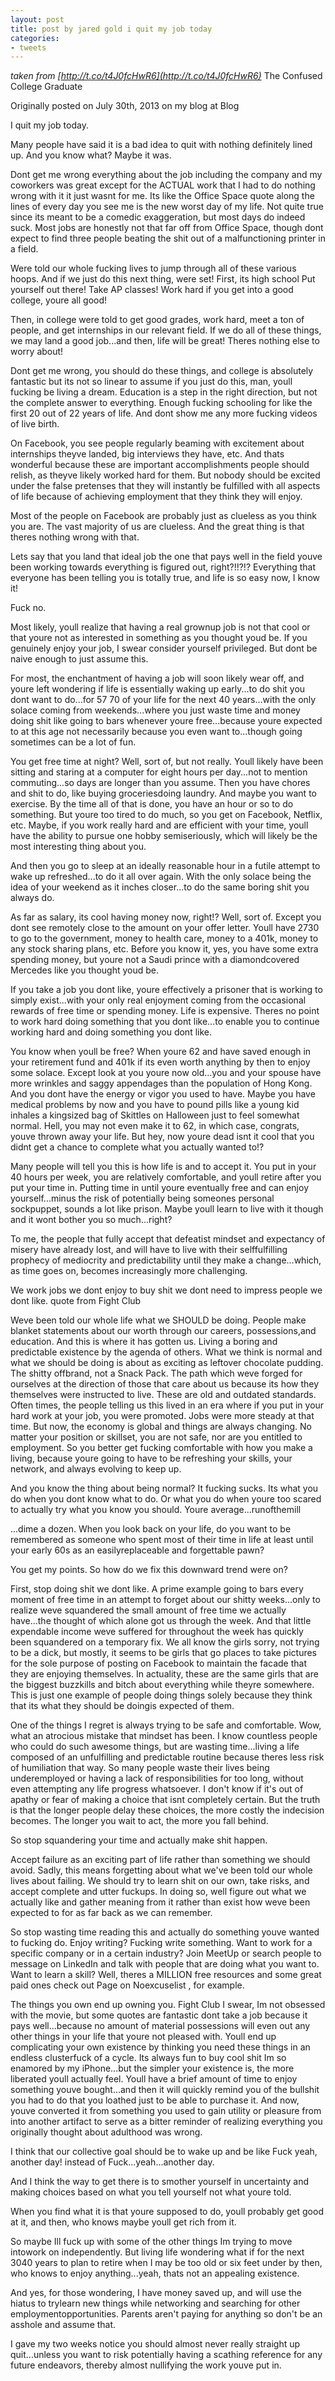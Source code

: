 ```yaml
---
layout: post
title: post by jared gold i quit my job today
categories:
- tweets
---
```

*taken from [http://t.co/t4J0fcHwR6](http://t.co/t4J0fcHwR6)*
The Confused College Graduate

Originally posted on July 30th, 2013 on my blog at Blog

I quit my job today.

Many people have said it is a bad idea to quit with nothing definitely lined up. And you know what? Maybe it was.

Dont get me wrong  everything about the job including the company and my coworkers was great  except for the ACTUAL work that I had to do  nothing wrong with it  it just wasnt for me. Its like the Office Space quote along the lines of every day you see me is the new worst day of my life. Not quite true since its meant to be a comedic exaggeration, but most days do indeed suck. Most jobs are honestly not that far off from Office Space, though dont expect to find three people beating the shit out of a malfunctioning printer in a field.

Were told our whole fucking lives to jump through all of these various hoops. And if we just do this next thing, were set! First, its high school  Put yourself out there! Take AP classes! Work hard if you get into a good college, youre all good!

Then, in college  were told to get good grades, work hard, meet a ton of people, and get internships in our relevant field. If we do all of these things, we may land a good job...and then, life will be great! Theres nothing else to worry about!

Dont get me wrong, you should do these things, and college is absolutely fantastic  but its not so linear to assume if you just do this, man, youll fucking be living a dream. Education is a step in the right direction, but not the complete answer to everything. Enough fucking schooling for like the first 20 out of 22 years of life. And dont show me any more fucking videos of live birth.

On Facebook, you see people regularly beaming with excitement about internships theyve landed, big interviews they have, etc. And thats wonderful  because these are important accomplishments people should relish, as theyve likely worked hard for them. But nobody should be excited under the false pretenses that they will instantly be fulfilled with all aspects of life because of achieving employment that they think they will enjoy.

Most of the people on Facebook are probably just as clueless as you think you are. The vast majority of us are clueless. And the great thing is that theres nothing wrong with that.

Lets say that you land that ideal job  the one that pays well in the field youve been working towards  everything is figured out, right?!!?!? Everything that everyone has been telling you is totally true, and life is so easy now, I know it!

Fuck no.

Most likely, youll realize that having a real  grownup job is not that cool or that youre not as interested in something as you thought youd be. If you genuinely enjoy your job, I swear  consider yourself privileged. But dont be naive enough to just assume this.

For most, the enchantment of having a job will soon likely wear off, and youre left wondering if life is essentially waking up early...to do shit you dont want to do...for 57 70 of your life for the next 40 years...with the only solace coming from weekends...where you just waste time and money doing shit like going to bars whenever youre free...because youre expected to at this age not necessarily because you even want to...though going sometimes can be a lot of fun.

You get free time at night? Well, sort of, but not really. Youll likely have been sitting and staring at a computer for eight hours per day...not to mention commuting...so days are longer than you assume. Then you have chores and shit to do, like buying groceriesdoing laundry. And maybe you want to exercise. By the time all of that is done, you have an hour or so to do something. But youre too tired to do much, so you get on Facebook, Netflix, etc. Maybe, if you work really hard and are efficient with your time, youll have the ability to pursue one hobby semiseriously, which will likely be the most interesting thing about you.

And then you go to sleep at an ideally reasonable hour in a futile attempt to wake up refreshed...to do it all over again. With the only solace being the idea of your weekend as it inches closer...to do the same boring shit you always do.

As far as salary, its cool having money now, right!? Well, sort of. Except you dont see remotely close to the amount on your offer letter. Youll have 2730 to go to the government, money to health care, money to a 401k, money to any stock sharing plans, etc. Before you know it, yes, you have some extra spending money, but youre not a Saudi prince with a diamondcovered Mercedes like you thought youd be.

If you take a job you dont like, youre effectively a prisoner that is working to simply exist...with your only real enjoyment coming from the occasional rewards of free time or spending money. Life is expensive. Theres no point to work hard doing something that you dont like...to enable you to continue working hard and doing something you dont like.

You know when youll be free? When youre 62 and have saved enough in your retirement fund and 401k if its even worth anything by then to enjoy some solace. Except look at you  youre now old...you and your spouse have more wrinkles and saggy appendages than the population of Hong Kong. And you dont have the energy or vigor you used to have. Maybe you have medical problems by now and you have to pound pills like a young kid inhales a kingsized bag of Skittles on Halloween just to feel somewhat normal. Hell, you may not even make it to 62, in which case, congrats, youve thrown away your life. But hey, now youre dead  isnt it cool that you didnt get a chance to complete what you actually wanted to!?

Many people will tell you this is how life is and to accept it. You put in your 40 hours per week, you are relatively comfortable, and youll retire after you put your time in. Putting time in until youre eventually free and can enjoy yourself...minus the risk of potentially being someones personal sockpuppet, sounds a lot like prison. Maybe youll learn to live with it though and it wont bother you so much...right?

To me, the people that fully accept that defeatist mindset and expectancy of misery have already lost, and will have to live with their selffulfilling prophecy of mediocrity and predictability until they make a change...which, as time goes on, becomes increasingly more challenging.

We work jobs we dont enjoy to buy shit we dont need to impress people we dont like. quote from Fight Club

Weve been told our whole life what we SHOULD be doing. People make blanket statements about our worth through our careers, possessions,and education. And this is where it has gotten us. Living a boring and predictable existence by the agenda of others. What we think is normal and what we should be doing is about as exciting as leftover chocolate pudding. The shitty offbrand, not a Snack Pack. The path which weve forged for ourselves at the direction of those that care about us because its how they themselves were instructed to live. These are old and outdated standards. Often times, the people telling us this lived in an era where if you put in your hard work at your job, you were promoted. Jobs were more steady at that time. But now, the economy is global and things are always changing. No matter your position or skillset, you are not safe, nor are you entitled to employment. So you better get fucking comfortable with how you make a living, because youre going to have to be refreshing your skills, your network, and always evolving to keep up.

And you know the thing about being normal? It fucking sucks. Its what you do when you dont know what to do. Or what you do when youre too scared to actually try what you know you should. Youre average...runofthemill

...dime a dozen. When you look back on your life, do you want to be remembered as someone who spent most of their time in life at least until your early 60s as an easilyreplaceable and forgettable pawn?

You get my points. So how do we fix this downward trend were on?

First, stop doing shit we dont like. A prime example going to bars every moment of free time in an attempt to forget about our shitty weeks...only to realize weve squandered the small amount of free time we actually have...the thought of which alone got us through the week. And that little expendable income weve suffered for throughout the week has quickly been squandered on a temporary fix. We all know the girls sorry, not trying to be a dick, but mostly, it seems to be girls that go places to take pictures for the sole purpose of posting on Facebook to maintain the facade that they are enjoying themselves. In actuality, these are the same girls that are the biggest buzzkills and bitch about everything while theyre somewhere. This is just one example of people doing things solely because they think that its what they should be doingis expected of them.

One of the things I regret is always trying to be safe and comfortable. Wow, what an atrocious mistake that mindset has been. I know countless people who could do such awesome things, but are wasting time...living a life composed of an unfulfilling and predictable routine because theres less risk of humiliation that way. So many people waste their lives being underemployed or having a lack of responsibilities for too long, without even attempting any life progress whatsoever. I don't know if it's out of apathy or fear of making a choice that isnt completely certain. But the truth is that the longer people delay these choices, the more costly the indecision becomes. The longer you wait to act, the more you fall behind.

So stop squandering your time and actually make shit happen.

Accept failure as an exciting part of life rather than something we should avoid. Sadly, this means forgetting about what we've been told our whole lives about failing. We should try to learn shit on our own, take risks, and accept complete and utter fuckups. In doing so, well figure out what we actually like and gather meaning from it rather than exist how weve been expected to for as far back as we can remember.

So stop wasting time reading this and actually do something youve wanted to fucking do. Enjoy writing? Fucking write something. Want to work for a specific company or in a certain industry? Join MeetUp or search people to message on LinkedIn and talk with people that are doing what you want to. Want to learn a skill? Well, theres a MILLION free resources and some great paid ones  check out Page on Noexcuselist , for example.

The things you own end up owning you. Fight Club  I swear, Im not obsessed with the movie, but some quotes are fantastic  dont take a job because it pays well...because no amount of material possessions will even out any other things in your life that youre not pleased with. Youll end up complicating your own existence by thinking you need these things in an endless clusterfuck of a cycle. Its always fun to buy cool shit Im so enamored by my iPhone...but the simpler your existence is, the more liberated youll actually feel. Youll have a brief amount of time to enjoy something youve bought...and then it will quickly remind you of the bullshit you had to do that you loathed just to be able to purchase it. And now, youve converted it from something you used to gain utility or pleasure from into another artifact to serve as a bitter reminder of realizing everything you originally thought about adulthood was wrong.

I think that our collective goal should be to wake up and be like Fuck yeah, another day! instead of Fuck...yeah...another day.

And I think the way to get there is to smother yourself in uncertainty and making choices based on what you tell yourself  not what youre told.

When you find what it is that youre supposed to do, youll probably get good at it, and then, who knows  maybe youll get rich from it.

So maybe Ill fuck up with some of the other things Im trying to move intowork on independently. But living life wondering what if for the next 3040 years to plan to retire when I may be too old or six feet under by then, who knows to enjoy anything...yeah, thats not an appealing existence.

And yes, for those wondering, I have money saved up, and will use the hiatus to trylearn new things while networking and searching for other employmentopportunities. Parents aren't paying for anything so don't be an asshole and assume that.

I gave my two weeks notice you should almost never really straight up quit...unless you want to risk potentially having a scathing reference for any future endeavors, thereby almost nullifying the work youve put in.

